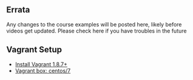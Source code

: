 ## Errata

Any changes to the course examples will be posted here, likely before videos get updated. Please check here if you have troubles in the future

## Vagrant Setup

- [Install Vagrant 1.8.7+](https://www.vagrantup.com/downloads.html)
- [Vagrant box: centos/7](https://atlas.hashicorp.com/centos/boxes/7)
